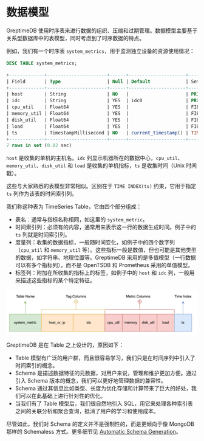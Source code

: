 # 数据模型

GreptimeDB 使用时序表来进行数据的组织、压缩和过期管理。数据模型主要基于关系型数据库中的表模型，同时考虑到了时序数据的特点。

例如，我们有一个时序表 `system_metrics`，用于监测独立设备的资源使用情况：

```sql
DESC TABLE system_metrics;
```

```sql
+-------------+----------------------+------+---------------------+---------------+
| Field       | Type                 | Null | Default             | Semantic Type |
+-------------+----------------------+------+---------------------+---------------+
| host        | String               | NO   |                     | PRIMARY KEY   |
| idc         | String               | YES  | idc0                | PRIMARY KEY   |
| cpu_util    | Float64              | YES  |                     | FIELD         |
| memory_util | Float64              | YES  |                     | FIELD         |
| disk_util   | Float64              | YES  |                     | FIELD         |
| load        | Float64              | YES  |                     | FIELD         |
| ts          | TimestampMillisecond | NO   | current_timestamp() | TIME INDEX    |
+-------------+----------------------+------+---------------------+---------------+
7 rows in set (0.02 sec)
```

`host` 是收集的单机的主机名。`idc` 列显示机器所在的数据中心，`cpu_util`、`memory_util`、`disk_util` 和 `load` 是收集的单机指标，`ts` 是收集时间（Unix 时间戳）。

这些与大家熟悉的表模型非常相似。区别在于 `TIME INDEX(ts)` 约束，它用于指定 `ts` 列作为该表的时间索引列。

我们称这种表为 TimeSeries Table，它由四个部分组成：

- 表名：通常与指标名称相同，如这里的 `system_metric`。
- 时间索引列：必须有的内容，通常用来表示这一行的数据生成时间。例子中的 `ts` 列就是时间索引列。
- 度量列：收集的数据指标，一般随时间变化，如例子中的四个数字列（`cpu_util` 和 `memory_util` 等）。这些指标一般是数值，但也可能是其他类型的数据，如字符串、地理位置等。GreptimeDB 采用的是多值模型（一行数据可以有多个指标列），而不是 OpenTSDB 和 Prometheus 采用的单值模型。
- 标签列：附加在所收集的指标上的标签，如例子中的 `host` 和 `idc` 列，一般用来描述这些指标的某个特定特征。

![time-series-table-model](../../../public/time-series-table-model.png)

GreptimeDB 是在 Table 之上设计的，原因如下：

- Table 模型有广泛的用户群，而且很容易学习，我们只是在时间序列中引入了时间索引的概念。
- Schema 是描述数据特征的元数据，对用户来说，管理和维护更加方便。通过引入 Schema 版本的概念，我们可以更好地管理数据的兼容性。
- Schema 通过其信息比如类型、长度为优化存储和计算带来了巨大的好处，我们可以在此基础上进行针对性的优化。
- 当我们有了 Table 模型后，我们很自然地引入 SQL，用它来处理各种索引表之间的关联分析和聚合查询，抵消了用户的学习和使用成本。

尽管如此，我们对 Schema 的定义并不是强制性的，而是更倾向于像 MongoDB 那样的 Schemaless 方式。更多细节见 [Automatic Schema Generation](../write-data.md#automatic-schema-generation)。
